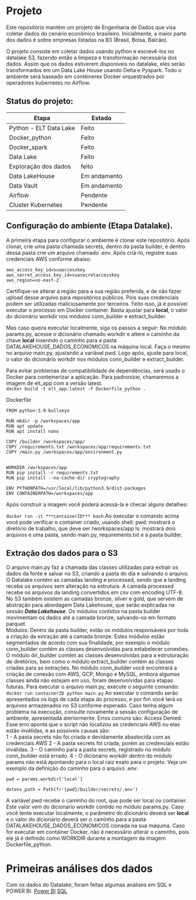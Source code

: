 # Projeto
Este repositório mantém um projeto de Engenharia de Dados que visa coletar dados do cenário econômico brasileiro. Inicialmente, a maior parte dos dados é sobre empresas listadas na B3 (Brasil, Bolsa, Balcão).

O projeto consiste em coletar dados usando python e escrevê-los no datalake S3, fazendo então a limpeza e transformação necessária dos dados. Assim que os dados estiverem disponíveis no datalake, eles serão transformados em um Data Lake House usando Delta e Pyspark. Todo o ambiente será baseado em contêineres Docker orquestrados por operadores kubernetes no Airflow.

## Status do projeto:
| Etapa | Estado |
| ------| ------ |
| Python - ELT Data Lake | Feito |
| Docker_python | Feito |
| Docker_spark | Feito |
| Data Lake | Feito |
| Exploração dos dados | feito |
| Data LakeHouse | Em andamento |
| Data Vault | Em andamento |
| Airflow | Pendente |
| Cluster Kubernetes | Pendente |

## Configuração do ambiente (Etapa Datalake).
A primeira etapa para configurar o ambiente é clonar este repositório.
Após clonar, crie uma pasta chamada secrets, dentro da pasta builder, e dentro dessa pasta crie um arquivo chamado .env. Após criá-lo, registre suas credenciais AWS conforme abaixo:
```
aws_access_key_id=suaaccesskey
aws_secret_access_key_id=suasecretaccesskey
aws_region=us-east-2
```
Certifique-se alterar a região para a sua região preferida, e de não fazer upload desse arquivo para repositórios públicos. Pois suas credenciais podem ser utilizadas maliciosamente por terceiros.
Feito isso, já é possível executar o processo em Docker container. Basta ajustar para **local**, o valor do dicionário workdir nos módulos conn_builder e extract_builder.

Mas caso queira executar localmente, siga os passos a seguir:
No módulo params.py, acesse o dicionário chamado workdir e altere o caminho da chave **local** inserindo o caminho para a pasta DATALAKEHOUSE_DADOS_ECONOMICOS na máquina local. Faça o mesmo no arquivo main.py, ajustando a variável pwd.
Logo após, ajuste para local, o valor do dicionário workdir nos módulos conn_builder e extract_builder.




Para evitar problemas de compatibilidade de dependências, será usado o Docker para conteinerizar a aplicação.
Para padronizar, chamaremos a imagem de elt_app com a versão latest. <br>
```docker build -t elt_app:latest -f Dockerfile_python . ```

Dockerfile
``` 
FROM python:3.9-bullseye

RUN mkdir -p /workspaces/app
RUN apt update 
RUN apt install nano

COPY /builder /workspaces/app/
COPY /requirements.txt /workspaces/app/requirements.txt
COPY /main.py /workspaces/app/environment.py


WORKDIR /workspaces/app
RUN pip install -r requirements.txt
RUN pip install --no-cache-dir cryptography

ENV PYTHONPATH=/usr/local/lib/python3.9/dist-packages
ENV CONTAINERPATH=/workspaces/app 
```

Após construir a imagem você poderá acessá-la e checar alguns detalhes:

``` docker run -it ***containerID*** bash ```
Ao executar o comando acima você pode verificar o container criado, usando shell:
pwd: mostrará o diretório de trabalho, que deve ser /workspaces/app
ls: mostrará dois arquivos e uma pasta, sendo main.py, requirements.txt e a pasta builder.

## Extração dos dados para o S3
O arquivo main.py faz a chamada das classes utilizadas para extrair os dados da fonte e salvar no S3, criando a pasta do dia e salvando o arquivo. <br>
O Datalake contém as camadas landing e processed, sendo que a landing recebe os arquivos sem alteração na estrutura. A camada processed recebe os arquivos da landing convertidos em csv com encoding UTF-8. <br>
No S3 também existem as camadas bronze, silver e gold, que servem de abstração para abordagem Data Lakehouse, que serão explicadas na sessão ***Data Lakehouse***. Os módulos contidos na pasta builder movimentam os dados até a camada bronze, salvando-os em formato parquet. <br>
Módulos:
Dentro da pasta builder, estão os módulos responsáveis por toda a criação da extração até a camada bronze. Estes módulos estão segmentados de acordo com sua finalidade, por exemplo o módulo conn_builder contém as classes desenvolvidas para estabelecer conexões. O módulo dir_builder contém as classes desenvolvidas para a estruturação de diretórios, bem como o módulo extract_builder contém as classes criadas para as extrações. 
No módulo conn_builder você encontrará a criação de conexão com AWS, GCP, Mongo e MySQL, embora algumas classes ainda não estejam em uso, foram desenvolvidas para etapas futuras.
Para executar o arquivo main.py, execute o seguinte comando: <br>
``` docker run containerID python main.py ```
Ao executar o comando serão apresentados os logs de cada etapa do processo, e por fim você terá os arquivos armazenados no S3 conforme esperado. Caso tenha algum problema na execução, consulte novamente a sessão configuração de ambiente, apresentada ateriormente. Erros comuns são:
Access Denied: Esse erro aponta que o script não localizou as credenciais AWS ou elas estão invélidas, e as possíveis causas são: <br>
1 - A pasta secrets não foi criada e devidamente abastecida com as credenciais AWS
2 - A pasta secrets foi criada, porém as credenciais estão inválidas.
3 - O caminho para a pasta secrets, registrado no módulo conn_builder está errado.
4 - O dicionário workdir dentro do módulo params não está apontando para o local raiz exato para o projeto. Veja um exemplo da definição do caminho para o arquivo .env:
```
pwd = params.workdir['local']

dotenv_path = Path(fr'{pwd}/builder/secrets/.env')
```
A variável pwd recebe o caminho do root, que pode ser local ou container. Este valor vem do dicionário workdir contido no módulo params.py. Caso você tente executar localmente, o parâmetro do dicionário deverá ser **local** e o valor do dicionário deverá ser o caminho para a pasta DATALAKEHOUSE_DADOS_ECONOMICOS clonada na sua máquina.
Caso for executar em container Docker, não é necessário alterar o caminho, pois ele já é definido como WORKDIR durante a montagem da imagem Dockerfile_python. 

# Primeiras análises dos dados
Com os dados do Datalake, foram feitas algumas análises em SQL e POWER BI.
[Power BI](https://github.com/josecarlos-dataengineer/DataLakehouse_Dados_Economicos/blob/main/SQL/Analise.md#power-bi)
[SQL](https://github.com/josecarlos-dataengineer/DataLakehouse_Dados_Economicos/blob/main/SQL/Analise.md#power-bi)





